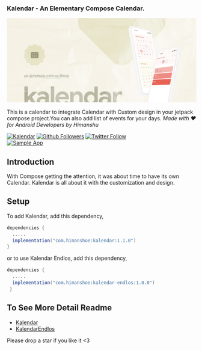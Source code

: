 ### Kalendar - An Elementary Compose Calendar.

![Kalendar](art/banner.png)

This is a calendar to integrate Calendar with Custom design in your jetpack compose project.You can
also add list of events for your days.
_Made with ❤️ for Android Developers by Himanshu_

[![Kalendar](https://img.shields.io/maven-central/v/com.himanshoe/kalendar)](https://search.maven.org/artifact/com.himanshoe/kalendar)
[![Github Followers](https://img.shields.io/github/followers/hi-manshu?label=Follow&style=social)](https://github.com/hi-manshu)
[![Twitter Follow](https://img.shields.io/twitter/follow/hi_man_shoe?label=Follow&style=social)](https://twitter.com/hi_man_shoe)  
[![Sample App](https://img.shields.io/github/v/release/hi-manshu/Kalendar?color=7885FF&label=Sample%20App&logo=android&style=for-the-badge)](https://github.com/hi-manshu/Kalendar/releases/latest/download/kalendar-sample.apk)

## Introduction

With Compose getting the attention, it was about time to have its own Calendar. Kalendar is all
about it with the customization and design.

## Setup

To add Kalendar, add this dependency,

```gradle  
dependencies {  
  .....
  implementation("com.himanshoe:kalendar:1.1.0")
}  
```

or to use Kalendar Endlos, add this dependency,

```gradle 
dependencies {    
  .....  
  implementation("com.himanshoe:kalendar-endlos:1.0.0")
 } 
 ```  

## To See More Detail Readme

- [Kalendar](docs/Kalendar.md)
- [KalendarEndlos](docs/KalendarEndlos.md)

Please drop a star if you like it <3 
